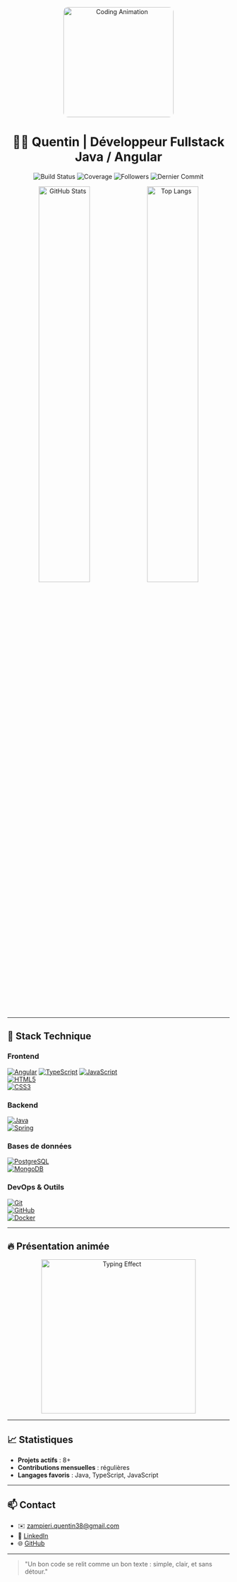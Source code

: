 <p align="center">
  <img src="https://media.giphy.com/media/3o7aD2saalBwwftBIY/giphy.gif" alt="Coding Animation" width="250" style="border-radius:10px"/>
</p>

<h1 align="center">👨‍💻 Quentin | Développeur Fullstack Java / Angular</h1>

<p align="center">
  <img src="https://img.shields.io/github/actions/workflow/status/Quentin384/Quentin384/build.yml?branch=main&label=Build&style=for-the-badge&logo=github" alt="Build Status" />
  <img src="https://img.shields.io/codecov/c/github/Quentin384/Quentin384?style=for-the-badge" alt="Coverage" />
  <img src="https://img.shields.io/github/followers/Quentin384?label=Followers&style=for-the-badge" alt="Followers" />
  <img src="https://img.shields.io/github/last-commit/Quentin384/Quentin384?style=for-the-badge" alt="Dernier Commit" />
</p>

<p align="center">
  <img src="https://github-readme-stats.vercel.app/api?username=Quentin384&show_icons=true&theme=radical&count_private=true" alt="GitHub Stats" width="48%" />
  <img src="https://github-readme-stats.vercel.app/api/top-langs/?username=Quentin384&layout=compact&theme=radical" alt="Top Langs" width="48%" />
</p>

---

## 🧰 Stack Technique

### Frontend

[![Angular](https://skillicons.dev/icons?i=angular)](https://angular.io) 
[![TypeScript](https://skillicons.dev/icons?i=ts)](https://www.typescriptlang.org) 
[![JavaScript](https://skillicons.dev/icons?i=js)](https://developer.mozilla.org/en-US/docs/Web/JavaScript)  
[![HTML5](https://skillicons.dev/icons?i=html)](https://developer.mozilla.org/en-US/docs/Web/HTML)  
[![CSS3](https://skillicons.dev/icons?i=css)](https://developer.mozilla.org/en-US/docs/Web/CSS)  

### Backend

[![Java](https://skillicons.dev/icons?i=java)](https://www.java.com)  
[![Spring](https://skillicons.dev/icons?i=spring)](https://spring.io)  

### Bases de données

[![PostgreSQL](https://skillicons.dev/icons?i=postgres)](https://www.postgresql.org)  
[![MongoDB](https://skillicons.dev/icons?i=mongodb)](https://www.mongodb.com)  

### DevOps & Outils

[![Git](https://skillicons.dev/icons?i=git)](https://git-scm.com)  
[![GitHub](https://skillicons.dev/icons?i=github)](https://github.com)  
[![Docker](https://skillicons.dev/icons?i=docker)](https://www.docker.com)  

---

## 🔥 Présentation animée

<p align="center">
  <img src="https://quentin384.github.io/animations/typing-effect.svg" alt="Typing Effect" width="350"/>
</p>

---

## 📈 Statistiques

- **Projets actifs** : 8+  
- **Contributions mensuelles** : régulières  
- **Langages favoris** : Java, TypeScript, JavaScript  

---

## 📫 Contact

- ✉️ [zampieri.quentin38@gmail.com](mailto:zampieri.quentin38@gmail.com)  
- 🔗 [LinkedIn](https://www.linkedin.com/in/quentin-zampieri/)  
- 🌐 [GitHub](https://github.com/Quentin384)  

---

> "Un bon code se relit comme un bon texte : simple, clair, et sans détour."

